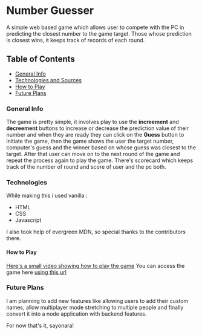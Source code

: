 # Number Guesser 

A simple web based game which allows user to compete with the PC in predicting the closest number to the game target. Those whose prediction is closest wins, it keeps track of records of each round. 

## Table of Contents

- [General Info](https://github.com/bitOrNotToBit/number-guesser#general-info)
- [Technologies and Sources](https://github.com/bitOrNotToBit/number-guesser#technologies)
- [How to Play](https://github.com/bitOrNotToBit/number-guesser#how-to-play)
- [Future Plans](https://github.com/bitOrNotToBit/number-guesser#future)

### General Info

The game is pretty simple, it involves play to use the **increement** and **decreement** buttons to increase or decrease the prediction value of their number and when they are ready they can click on the **Guess** button to initiate the game, then the game shows the user the target number, computer's guess and the winner based on whose guess was closest to the target. After that user can move on to the next round of the game and repeat the process again to play the game. There's scorecard which keeps track of the number of round and score of user and the pc both. 

### Technologies

While making this i used vanilla : 
- HTML
- CSS
- Javascript

I also took help of evergreen MDN, so special thanks to the contributors there. 

#### How to Play

[Here's a small video showing how to play the game](https://i.imgur.com/Yj7oH86.mp4)
You can access the game here [using this url](https://bitornottobit.github.io/number-guesser/)

### Future Plans

I am planning to add new features like allowing users to add their custom names, allow multiplayer mode stretching to multiple people and finally convert it into a node application with backend features. 

For now that's it, sayonara!
